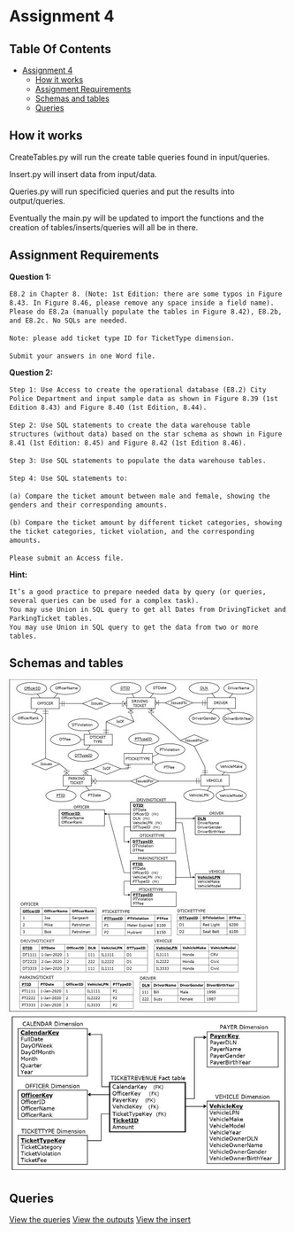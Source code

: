 # Assignment 4

## Table Of Contents <!-- omit in toc -->

- [Assignment 4](#assignment-4)
  - [How it works](#how-it-works)
  - [Assignment Requirements](#assignment-requirements)
  - [Schemas and tables](#schemas-and-tables)
  - [Queries](#queries)

## How it works

CreateTables.py will run the create table queries found in input/queries.

Insert.py will insert data from input/data.

Queries.py will run specificied queries and put the results into output/queries.

Eventually the main.py will be updated to import the functions and the creation of tables/inserts/queries will all be in there.

## Assignment Requirements

**Question 1:**

    E8.2 in Chapter 8. (Note: 1st Edition: there are some typos in Figure 8.43. In Figure 8.46, please remove any space inside a field name). Please do E8.2a (manually populate the tables in Figure 8.42), E8.2b, and E8.2c. No SQLs are needed.

    Note: please add ticket type ID for TicketType dimension.

    Submit your answers in one Word file.

**Question 2:**

    Step 1: Use Access to create the operational database (E8.2) City Police Department and input sample data as shown in Figure 8.39 (1st Edition 8.43) and Figure 8.40 (1st Edition, 8.44).

    Step 2: Use SQL statements to create the data warehouse table structures (without data) based on the star schema as shown in Figure 8.41 (1st Edition: 8.45) and Figure 8.42 (1st Edition 8.46).

    Step 3: Use SQL statements to populate the data warehouse tables.

    Step 4: Use SQL statements to:

    (a) Compare the ticket amount between male and female, showing the genders and their corresponding amounts.

    (b) Compare the ticket amount by different ticket categories, showing the ticket categories, ticket violation, and the corresponding amounts.

    Please submit an Access file.

**Hint:**

    It’s a good practice to prepare needed data by query (or queries, several queries can be used for a complex task).
    You may use Union in SQL query to get all Dates from DrivingTicket and ParkingTicket tables.
    You may use Union in SQL query to get the data from two or more tables.

## Schemas and tables

![image1](https://github.com/yogurtsauce/MISC-485/blob/master/ass4/input/images/image1.jpg)
![image2](https://github.com/yogurtsauce/MISC-485/blob/master/ass4/input/images/image2.jpg)

## Queries

[View the queries](https://github.com/yogurtsauce/MISC-485/blob/master/ass4/input/queries)
[View the outputs](https://github.com/yogurtsauce/MISC-485/tree/master/ass4/output/queries)
[View the insert](https://github.com/yogurtsauce/MISC-485/blob/master/ass4/input/data/insert.sql)
